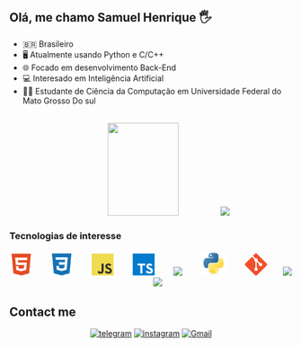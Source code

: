 ## Olá, me chamo Samuel Henrique 🖐️
- 🇧🇷 Brasileiro
- 🖥️ Atualmente usando Python e C/C++
- 🌐 Focado em desenvolvimento Back-End
- 💻 Interesado em Inteligência Artificial
- 👨‍🎓 Estudante de Ciência da Computação em Universidade Federal do Mato Grosso Do sul 

</br>

<div align="center">
    <img height="165px" width="50%" src="https://github-readme-stats.vercel.app/api?username=samuelhenrik&count_private=true&show_icons=true&custom_title=Github%20Stats&hide=issues&theme=react"/>
    &nbsp;
    <img src="https://github-readme-stats.vercel.app/api/top-langs/?username=samuelhenrik&layout=compact&theme=react"/>
</div>

### Tecnologias de interesse

<div align="center">
    <img height="40" src="https://raw.githubusercontent.com/devicons/devicon/master/icons/html5/html5-plain.svg">
    &ensp;&nbsp;&emsp;
    <img height="40" src="https://raw.githubusercontent.com/devicons/devicon/master/icons/css3/css3-plain.svg">
    &ensp;&nbsp;&emsp;
    <img height="40" src="https://raw.githubusercontent.com/devicons/devicon/master/icons/javascript/javascript-original.svg">
    &ensp;&nbsp;&emsp;
    <img height="40" src="https://raw.githubusercontent.com/devicons/devicon/master/icons/typescript/typescript-original.svg">
    &ensp;&nbsp;&emsp;
    <img height="50" src="https://cdn.jsdelivr.net/gh/devicons/devicon/icons/java/java-original.svg">
    &ensp;&nbsp;&emsp;
    <img height="45" src="https://raw.githubusercontent.com/devicons/devicon/master/icons/python/python-original.svg">
    &ensp;&nbsp;&emsp;
    <img height="40" src="https://raw.githubusercontent.com/devicons/devicon/master/icons/git/git-original.svg">
    &ensp;&ensp;&ensp;
    <img height="40" src="https://cdn.jsdelivr.net/gh/devicons/devicon/icons/cplusplus/cplusplus-original.svg">
    &ensp;&ensp;&ensp;
    <img height="40" src="https://cdn.jsdelivr.net/gh/devicons/devicon/icons/c/c-original.svg">


</div>


## Contact me
<div align="center">

[![telegram](https://img.shields.io/badge/Telegram-2CA5E0?style=for-the-badge&logo=telegram&logoColor=white)](https://t.me/samuelhenrik)
[![instagram](https://img.shields.io/badge/Instagram-E4405F?style=for-the-badge&logo=instagram&logoColor=white)](https://www.instagram.com/samuel.henrik7)
[![Gmail](https://img.shields.io/badge/Gmail-D14836?style=for-the-badge&logo=gmail&logoColor=white)](mailto:samuelhrq33@gmail.com)
<div>

